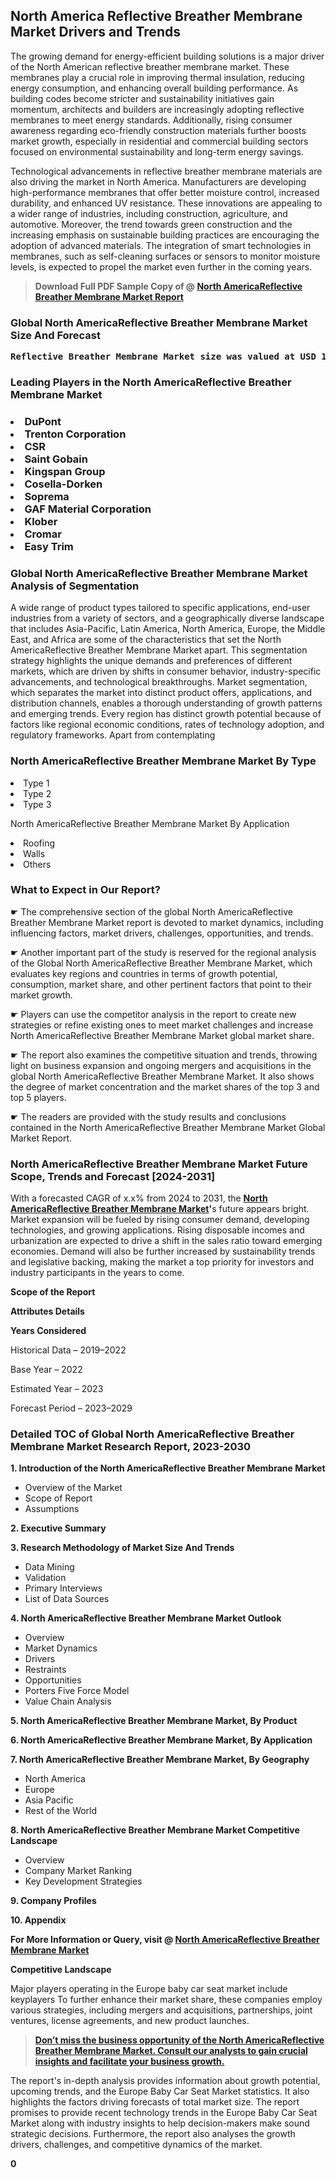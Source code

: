 <p><h2>North America Reflective Breather Membrane Market Drivers and Trends</h2><p>The growing demand for energy-efficient building solutions is a major driver of the North American reflective breather membrane market. These membranes play a crucial role in improving thermal insulation, reducing energy consumption, and enhancing overall building performance. As building codes become stricter and sustainability initiatives gain momentum, architects and builders are increasingly adopting reflective membranes to meet energy standards. Additionally, rising consumer awareness regarding eco-friendly construction materials further boosts market growth, especially in residential and commercial building sectors focused on environmental sustainability and long-term energy savings.</p><p>Technological advancements in reflective breather membrane materials are also driving the market in North America. Manufacturers are developing high-performance membranes that offer better moisture control, increased durability, and enhanced UV resistance. These innovations are appealing to a wider range of industries, including construction, agriculture, and automotive. Moreover, the trend towards green construction and the increasing emphasis on sustainable building practices are encouraging the adoption of advanced materials. The integration of smart technologies in membranes, such as self-cleaning surfaces or sensors to monitor moisture levels, is expected to propel the market even further in the coming years.</p></p><blockquote id="" class=""><strong>Download Full PDF Sample Copy of @&nbsp;<a href="https://www.verifiedmarketreports.com/download-sample/?rid=329128&utm_source=GitHub-Jan&utm_medium=262" target="_blank">North AmericaReflective Breather Membrane Market Report</a>&nbsp;&nbsp;</strong></blockquote><h3 id="" class=""><strong>Global&nbsp;North AmericaReflective Breather Membrane Market Size And Forecast</strong></h3><pre class="reader-text-block__code-block"><strong>Reflective Breather Membrane Market size was valued at USD 1.2 Billion in 2022 and is projected to reach USD 2.1 Billion by 2030, growing at a CAGR of 7.6% from 2024 to 2030.</strong></pre><h3 id="" class="">Leading Players in the&nbsp;North AmericaReflective Breather Membrane Market</h3><h3 class=""></Li><Li>DuPont</Li><Li> Trenton Corporation</Li><Li> CSR</Li><Li> Saint Gobain</Li><Li> Kingspan Group</Li><Li> Cosella-Dorken</Li><Li> Soprema</Li><Li> GAF Material Corporation</Li><Li> Klober</Li><Li> Cromar</Li><Li> Easy Trim</h3><h3 id="" class="">Global&nbsp;North AmericaReflective Breather Membrane Market Analysis of Segmentation</h3><p id="" class="">A wide range of product types tailored to specific applications, end-user industries from a variety of sectors, and a geographically diverse landscape that includes Asia-Pacific, Latin America, North America, Europe, the Middle East, and Africa are some of the characteristics that set the North AmericaReflective Breather Membrane Market apart. This segmentation strategy highlights the unique demands and preferences of different markets, which are driven by shifts in consumer behavior, industry-specific advancements, and technological breakthroughs. Market segmentation, which separates the market into distinct product offers, applications, and distribution channels, enables a thorough understanding of growth patterns and emerging trends. Every region has distinct growth potential because of factors like regional economic conditions, rates of technology adoption, and regulatory frameworks. Apart from contemplating</p><h3 id="" class="">North AmericaReflective Breather Membrane Market&nbsp;By Type</h3><p></Li><Li>Type 1</Li><Li> Type 2</Li><Li> Type 3</p><div class="" data-test-id=""><p>North AmericaReflective Breather Membrane Market&nbsp;By Application</p></div><p class=""></Li><Li>Roofing</Li><Li> Walls</Li><Li> Others</p><div class="" data-test-id=""><h3><span class="">What to Expect in Our Report?</span></h3></div><div class="" data-test-id=""><p><span class="">☛ The comprehensive section of the global North AmericaReflective Breather Membrane Market report is devoted to market dynamics, including influencing factors, market drivers, challenges, opportunities, and trends.</span></p></div><div class="" data-test-id=""><p><span class="">☛ Another important part of the study is reserved for the regional analysis of the Global North AmericaReflective Breather Membrane Market, which evaluates key regions and countries in terms of growth potential, consumption, market share, and other pertinent factors that point to their market growth.</span></p></div><div class="" data-test-id=""><p><span class="">☛ Players can use the competitor analysis in the report to create new strategies or refine existing ones to meet market challenges and increase North AmericaReflective Breather Membrane Market global market share.</span></p></div><div class="" data-test-id=""><p><span class="">☛ The report also examines the competitive situation and trends, throwing light on business expansion and ongoing mergers and acquisitions in the global North AmericaReflective Breather Membrane Market. It also shows the degree of market concentration and the market shares of the top 3 and top 5 players.</span></p></div><div class="" data-test-id=""><p><span class="">☛ The readers are provided with the study results and conclusions contained in the North AmericaReflective Breather Membrane Market Global Market Report.</span></p></div><div class="" data-test-id=""><h3><span class="">North AmericaReflective Breather Membrane Market Future Scope, Trends and Forecast [2024-2031]</span></h3></div><div class="" data-test-id=""><p><span class="">With a forecasted CAGR of x.x% from 2024 to 2031, the <strong><a href="https://www.verifiedmarketreports.com/download-sample/?rid=329128&utm_source=GitHub-Jan&utm_medium=262" target="_blank">North AmericaReflective Breather Membrane Market</a>'</strong>s future appears bright. Market expansion will be fueled by rising consumer demand, developing technologies, and growing applications. Rising disposable incomes and urbanization are expected to drive a shift in the sales ratio toward emerging economies. Demand will also be further increased by sustainability trends and legislative backing, making the market a top priority for investors and industry participants in the years to come.</span></p><p id="ember66" class="ember-view reader-text-block__paragraph"><strong>Scope of the Report</strong></p><p id="ember67" class="ember-view reader-text-block__paragraph"><strong>Attributes Details</strong></p><p id="ember68" class="ember-view reader-text-block__paragraph"><strong>Years Considered</strong></p><p id="ember69" class="ember-view reader-text-block__paragraph">Historical Data &ndash; 2019&ndash;2022</p><p id="ember70" class="ember-view reader-text-block__paragraph">Base Year &ndash; 2022</p><p id="ember71" class="ember-view reader-text-block__paragraph">Estimated Year &ndash; 2023</p><p id="ember72" class="ember-view reader-text-block__paragraph">Forecast Period &ndash; 2023&ndash;2029</p></div><h3 id="" class="">Detailed TOC of Global North AmericaReflective Breather Membrane Market Research Report, 2023-2030</h3><p id="" class=""><strong>1. Introduction of the North AmericaReflective Breather Membrane Market</strong></p><ul><li>Overview of the Market</li><li>Scope of Report</li><li>Assumptions</li></ul><p id="" class=""><strong>2. Executive Summary</strong></p><p id="" class=""><strong>3. Research Methodology of Market Size And Trends</strong></p><ul><li>Data Mining</li><li>Validation</li><li>Primary Interviews</li><li>List of Data Sources</li></ul><p id="" class=""><strong>4. North AmericaReflective Breather Membrane Market Outlook</strong></p><ul><li>Overview</li><li>Market Dynamics</li><li>Drivers</li><li>Restraints</li><li>Opportunities</li><li>Porters Five Force Model</li><li>Value Chain Analysis</li></ul><p id="" class=""><strong>5. North AmericaReflective Breather Membrane Market, By Product</strong></p><p id="" class=""><strong>6. North AmericaReflective Breather Membrane Market, By Application</strong></p><p id="" class=""><strong>7. North AmericaReflective Breather Membrane Market, By Geography</strong></p><ul><li>North America</li><li>Europe</li><li>Asia Pacific</li><li>Rest of the World</li></ul><p id="" class=""><strong>8. North AmericaReflective Breather Membrane Market Competitive Landscape</strong></p><ul><li>Overview</li><li>Company Market Ranking</li><li>Key Development Strategies</li></ul><p id="" class=""><strong>9. Company Profiles</strong></p><p id="" class=""><strong>10. Appendix</strong></p><p><strong>For More Information or Query, visit&nbsp;@ <a href="https://www.verifiedmarketreports.com/product/reflective-breather-membrane-market/" target="_blank">North AmericaReflective Breather Membrane Market</a></strong></p><p id="ember61" class="ember-view reader-text-block__paragraph"><strong>Competitive Landscape</strong></p><p id="ember62" class="ember-view reader-text-block__paragraph">Major players operating in the Europe baby car seat market include keyplayers To further enhance their market share, these companies employ various strategies, including mergers and acquisitions, partnerships, joint ventures, license agreements, and new product launches.</p><blockquote id="ember63" class="ember-view reader-text-block__blockquote"><strong><a href="https://www.verifiedmarketreports.com/download-sample/?rid=329128&utm_source=GitHub-Jan&utm_medium=262" target="_blank">Don&rsquo;t miss the business opportunity of the North AmericaReflective Breather Membrane Market. Consult our analysts to gain crucial insights and facilitate your business growth.</a></strong></blockquote><p id="ember64" class="ember-view reader-text-block__paragraph">The report's in-depth analysis provides information about growth potential, upcoming trends, and the Europe Baby Car Seat Market statistics. It also highlights the factors driving forecasts of total market size. The report promises to provide recent technology trends in the Europe Baby Car Seat Market along with industry insights to help decision-makers make sound strategic decisions. Furthermore, the report also analyses the growth drivers, challenges, and competitive dynamics of the market.</p><p class="ember-view reader-text-block__paragraph"><strong>0</strong></p>

